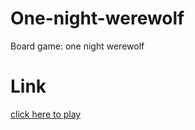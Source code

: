 # One-night-werewolf
Board game:  one night werewolf
# Link
 [click here to play](https://snowaoi.github.io/One-night-werewolf/)
